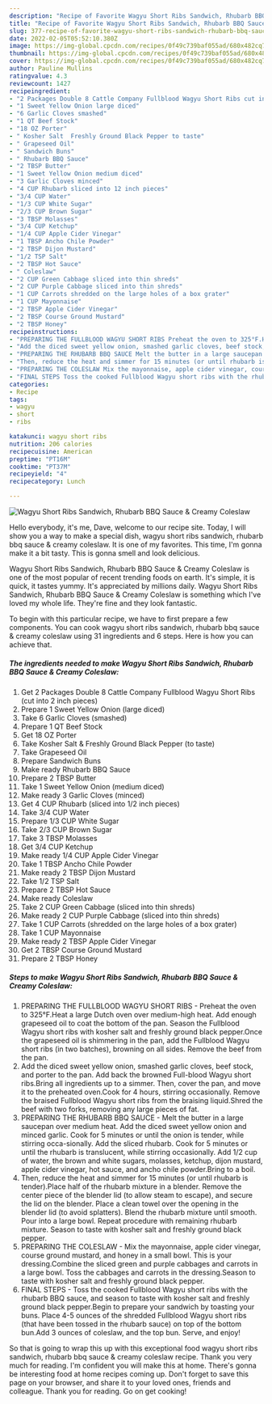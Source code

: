 ```yaml
---
description: "Recipe of Favorite Wagyu Short Ribs Sandwich, Rhubarb BBQ Sauce &amp;amp; Creamy Coleslaw"
title: "Recipe of Favorite Wagyu Short Ribs Sandwich, Rhubarb BBQ Sauce &amp;amp; Creamy Coleslaw"
slug: 377-recipe-of-favorite-wagyu-short-ribs-sandwich-rhubarb-bbq-sauce-and-amp-creamy-coleslaw
date: 2022-02-05T05:52:10.380Z
image: https://img-global.cpcdn.com/recipes/0f49c739baf055ad/680x482cq70/wagyu-short-ribs-sandwich-rhubarb-bbq-sauce-creamy-coleslaw-recipe-main-photo.jpg
thumbnail: https://img-global.cpcdn.com/recipes/0f49c739baf055ad/680x482cq70/wagyu-short-ribs-sandwich-rhubarb-bbq-sauce-creamy-coleslaw-recipe-main-photo.jpg
cover: https://img-global.cpcdn.com/recipes/0f49c739baf055ad/680x482cq70/wagyu-short-ribs-sandwich-rhubarb-bbq-sauce-creamy-coleslaw-recipe-main-photo.jpg
author: Pauline Mullins
ratingvalue: 4.3
reviewcount: 1427
recipeingredient:
- "2 Packages Double 8 Cattle Company Fullblood Wagyu Short Ribs cut into 2 inch pieces"
- "1 Sweet Yellow Onion large diced"
- "6 Garlic Cloves smashed"
- "1 QT Beef Stock"
- "18 OZ Porter"
- " Kosher Salt  Freshly Ground Black Pepper to taste"
- " Grapeseed Oil"
- " Sandwich Buns"
- " Rhubarb BBQ Sauce"
- "2 TBSP Butter"
- "1 Sweet Yellow Onion medium diced"
- "3 Garlic Cloves minced"
- "4 CUP Rhubarb sliced into 12 inch pieces"
- "3/4 CUP Water"
- "1/3 CUP White Sugar"
- "2/3 CUP Brown Sugar"
- "3 TBSP Molasses"
- "3/4 CUP Ketchup"
- "1/4 CUP Apple Cider Vinegar"
- "1 TBSP Ancho Chile Powder"
- "2 TBSP Dijon Mustard"
- "1/2 TSP Salt"
- "2 TBSP Hot Sauce"
- " Coleslaw"
- "2 CUP Green Cabbage sliced into thin shreds"
- "2 CUP Purple Cabbage sliced into thin shreds"
- "1 CUP Carrots shredded on the large holes of a box grater"
- "1 CUP Mayonnaise"
- "2 TBSP Apple Cider Vinegar"
- "2 TBSP Course Ground Mustard"
- "2 TBSP Honey"
recipeinstructions:
- "PREPARING THE FULLBLOOD WAGYU SHORT RIBS Preheat the oven to 325°F.Heat a large Dutch oven over medium-high heat. Add enough grapeseed oil to coat the bottom of the pan. Season the Fullblood Wagyu short ribs with kosher salt and freshly ground black pepper.Once the grapeseed oil is shimmering in the pan, add the Fullblood Wagyu short ribs (in two batches), browning on all sides. Remove the beef from the pan."
- "Add the diced sweet yellow onion, smashed garlic cloves, beef stock, and porter to the pan. Add back the browned Full-blood Wagyu short ribs.Bring all ingredients up to a simmer. Then, cover the pan, and move it to the preheated oven.Cook for 4 hours, stirring occasionally. Remove the braised Fullblood Wagyu short ribs from the braising liquid.Shred the beef with two forks, removing any large pieces of fat."
- "PREPARING THE RHUBARB BBQ SAUCE Melt the butter in a large saucepan over medium heat. Add the diced sweet yellow onion and minced garlic. Cook for 5 minutes or until the onion is tender, while stirring occa-sionally. Add the sliced rhubarb. Cook for 5 minutes or until the rhubarb is translucent, while stirring occasionally. Add 1/2 cup of water, the brown and white sugars, molasses, ketchup, dijon mustard, apple cider vinegar, hot sauce, and ancho chile powder.Bring to a boil."
- "Then, reduce the heat and simmer for 15 minutes (or until rhubarb is tender).Place half of the rhubarb mixture in a blender. Remove the center piece of the blender lid (to allow steam to escape), and secure the lid on the blender. Place a clean towel over the opening in the blender lid (to avoid splatters). Blend the rhubarb mixture until smooth. Pour into a large bowl. Repeat procedure with remaining rhubarb mixture. Season to taste with kosher salt and freshly ground black pepper."
- "PREPARING THE COLESLAW Mix the mayonnaise, apple cider vinegar, course ground mustard, and honey in a small bowl. This is your dressing.Combine the sliced green and purple cabbages and carrots in a large bowl. Toss the cabbages and carrots in the dressing.Season to taste with kosher salt and freshly ground black pepper."
- "FINAL STEPS Toss the cooked Fullblood Wagyu short ribs with the rhubarb BBQ sauce, and season to taste with kosher salt and freshly ground black pepper.Begin to prepare your sandwich by toasting your buns. Place 4-5 ounces of the shredded Fullblood Wagyu short ribs (that have been tossed in the rhubarb sauce) on top of the bottom bun.Add 3 ounces of coleslaw, and the top bun. Serve, and enjoy!"
categories:
- Recipe
tags:
- wagyu
- short
- ribs

katakunci: wagyu short ribs 
nutrition: 206 calories
recipecuisine: American
preptime: "PT16M"
cooktime: "PT37M"
recipeyield: "4"
recipecategory: Lunch

---
```



![Wagyu Short Ribs Sandwich, Rhubarb BBQ Sauce &amp; Creamy Coleslaw](https://img-global.cpcdn.com/recipes/0f49c739baf055ad/680x482cq70/wagyu-short-ribs-sandwich-rhubarb-bbq-sauce-creamy-coleslaw-recipe-main-photo.jpg)

Hello everybody, it's me, Dave, welcome to our recipe site. Today, I will show you a way to make a special dish, wagyu short ribs sandwich, rhubarb bbq sauce &amp; creamy coleslaw. It is one of my favorites. This time, I'm gonna make it a bit tasty. This is gonna smell and look delicious.

Wagyu Short Ribs Sandwich, Rhubarb BBQ Sauce &amp; Creamy Coleslaw is one of the most popular of recent trending foods on earth. It's simple, it is quick, it tastes yummy. It's appreciated by millions daily. Wagyu Short Ribs Sandwich, Rhubarb BBQ Sauce &amp; Creamy Coleslaw is something which I've loved my whole life. They're fine and they look fantastic.




To begin with this particular recipe, we have to first prepare a few components. You can cook wagyu short ribs sandwich, rhubarb bbq sauce &amp; creamy coleslaw using 31 ingredients and 6 steps. Here is how you can achieve that.

<!--inarticleads1-->

##### The ingredients needed to make Wagyu Short Ribs Sandwich, Rhubarb BBQ Sauce &amp; Creamy Coleslaw:

1. Get 2 Packages Double 8 Cattle Company Fullblood Wagyu Short Ribs (cut into 2 inch pieces)
1. Prepare 1 Sweet Yellow Onion (large diced)
1. Take 6 Garlic Cloves (smashed)
1. Prepare 1 QT Beef Stock
1. Get 18 OZ Porter
1. Take  Kosher Salt &amp; Freshly Ground Black Pepper (to taste)
1. Take  Grapeseed Oil
1. Prepare  Sandwich Buns
1. Make ready  Rhubarb BBQ Sauce
1. Prepare 2 TBSP Butter
1. Take 1 Sweet Yellow Onion (medium diced)
1. Make ready 3 Garlic Cloves (minced)
1. Get 4 CUP Rhubarb (sliced into 1/2 inch pieces)
1. Take 3/4 CUP Water
1. Prepare 1/3 CUP White Sugar
1. Take 2/3 CUP Brown Sugar
1. Take 3 TBSP Molasses
1. Get 3/4 CUP Ketchup
1. Make ready 1/4 CUP Apple Cider Vinegar
1. Take 1 TBSP Ancho Chile Powder
1. Make ready 2 TBSP Dijon Mustard
1. Take 1/2 TSP Salt
1. Prepare 2 TBSP Hot Sauce
1. Make ready  Coleslaw
1. Take 2 CUP Green Cabbage (sliced into thin shreds)
1. Make ready 2 CUP Purple Cabbage (sliced into thin shreds)
1. Take 1 CUP Carrots (shredded on the large holes of a box grater)
1. Take 1 CUP Mayonnaise
1. Make ready 2 TBSP Apple Cider Vinegar
1. Get 2 TBSP Course Ground Mustard
1. Prepare 2 TBSP Honey




<!--inarticleads2-->

##### Steps to make Wagyu Short Ribs Sandwich, Rhubarb BBQ Sauce &amp; Creamy Coleslaw:

1. PREPARING THE FULLBLOOD WAGYU SHORT RIBS - Preheat the oven to 325°F.Heat a large Dutch oven over medium-high heat. Add enough grapeseed oil to coat the bottom of the pan. Season the Fullblood Wagyu short ribs with kosher salt and freshly ground black pepper.Once the grapeseed oil is shimmering in the pan, add the Fullblood Wagyu short ribs (in two batches), browning on all sides. Remove the beef from the pan.
1. Add the diced sweet yellow onion, smashed garlic cloves, beef stock, and porter to the pan. Add back the browned Full-blood Wagyu short ribs.Bring all ingredients up to a simmer. Then, cover the pan, and move it to the preheated oven.Cook for 4 hours, stirring occasionally. Remove the braised Fullblood Wagyu short ribs from the braising liquid.Shred the beef with two forks, removing any large pieces of fat.
1. PREPARING THE RHUBARB BBQ SAUCE - Melt the butter in a large saucepan over medium heat. Add the diced sweet yellow onion and minced garlic. Cook for 5 minutes or until the onion is tender, while stirring occa-sionally. Add the sliced rhubarb. Cook for 5 minutes or until the rhubarb is translucent, while stirring occasionally. Add 1/2 cup of water, the brown and white sugars, molasses, ketchup, dijon mustard, apple cider vinegar, hot sauce, and ancho chile powder.Bring to a boil.
1. Then, reduce the heat and simmer for 15 minutes (or until rhubarb is tender).Place half of the rhubarb mixture in a blender. Remove the center piece of the blender lid (to allow steam to escape), and secure the lid on the blender. Place a clean towel over the opening in the blender lid (to avoid splatters). Blend the rhubarb mixture until smooth. Pour into a large bowl. Repeat procedure with remaining rhubarb mixture. Season to taste with kosher salt and freshly ground black pepper.
1. PREPARING THE COLESLAW - Mix the mayonnaise, apple cider vinegar, course ground mustard, and honey in a small bowl. This is your dressing.Combine the sliced green and purple cabbages and carrots in a large bowl. Toss the cabbages and carrots in the dressing.Season to taste with kosher salt and freshly ground black pepper.
1. FINAL STEPS - Toss the cooked Fullblood Wagyu short ribs with the rhubarb BBQ sauce, and season to taste with kosher salt and freshly ground black pepper.Begin to prepare your sandwich by toasting your buns. Place 4-5 ounces of the shredded Fullblood Wagyu short ribs (that have been tossed in the rhubarb sauce) on top of the bottom bun.Add 3 ounces of coleslaw, and the top bun. Serve, and enjoy!




So that is going to wrap this up with this exceptional food wagyu short ribs sandwich, rhubarb bbq sauce &amp; creamy coleslaw recipe. Thank you very much for reading. I'm confident you will make this at home. There's gonna be interesting food at home recipes coming up. Don't forget to save this page on your browser, and share it to your loved ones, friends and colleague. Thank you for reading. Go on get cooking!

